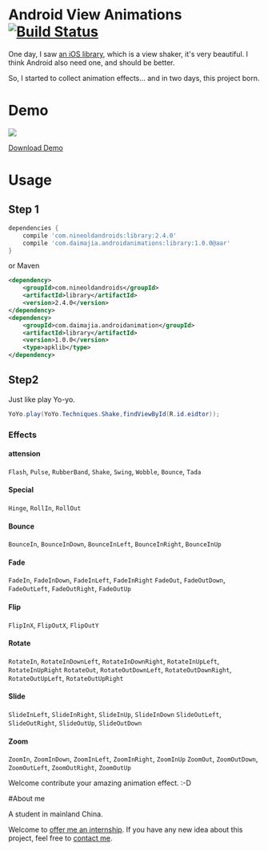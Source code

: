 # Android View Animations [![Build Status](https://travis-ci.org/daimajia/AndroidViewAnimations.svg)](https://travis-ci.org/daimajia/AndroidAnimations)

One day, I saw [an iOS library](https://github.com/ArtFeel/AFViewShaker), which is a view shaker, it's very beautiful. I think Android also need one, and should be better.

So, I started to collect animation effects... and in two days, this project born.

# Demo

![](http://ww3.sinaimg.cn/mw690/610dc034jw1ehnv2r93jpg20bx0kokjl.gif)

[Download Demo](https://github.com/daimajia/AndroidViewAnimations/releases/download/v1.0.0/Demo-v1.0.0.apk)
# Usage

## Step 1

```groovy
dependencies {
    compile 'com.nineoldandroids:library:2.4.0'
    compile 'com.daimajia.androidanimations:library:1.0.0@aar'
}
```
or Maven

```xml
<dependency>
    <groupId>com.nineoldandroids</groupId>
    <artifactId>library</artifactId>
    <version>2.4.0</version>
</dependency>
<dependency>
    <groupId>com.daimajia.androidanimation</groupId>
    <artifactId>library</artifactId>
    <version>1.0.0</version>
    <type>apklib</type>
</dependency>
```

## Step2

Just like play Yo-yo.

```java
YoYo.play(YoYo.Techniques.Shake,findViewById(R.id.eidtor));
```

### Effects
#### attension
`Flash`, `Pulse`, `RubberBand`, `Shake`, `Swing`, `Wobble`, `Bounce`, `Tada`

#### Special
`Hinge`, `RollIn`, `RollOut`

#### Bounce
`BounceIn`, `BounceInDown`, `BounceInLeft`, `BounceInRight`, `BounceInUp`

#### Fade
`FadeIn`, `FadeInDown`, `FadeInLeft`, `FadeInRight`
`FadeOut`, `FadeOutDown`, `FadeOutLeft`, `FadeOutRight`, `FadeOutUp`

#### Flip
`FlipInX`, `FlipOutX`, `FlipOutY`

#### Rotate
`RotateIn`, `RotateInDownLeft`, `RotateInDownRight`, `RotateInUpLeft`, `RotateInUpRight`
`RotateOut`, `RotateOutDownLeft`, `RotateOutDownRight`, `RotateOutUpLeft`, `RotateOutUpRight`

#### Slide
`SlideInLeft`, `SlideInRight`, `SlideInUp`, `SlideInDown`
`SlideOutLeft`, `SlideOutRight`, `SlideOutUp`, `SlideOutDown`

#### Zoom
`ZoomIn`, `ZoomInDown`, `ZoomInLeft`, `ZoomInRight`, `ZoomInUp`
`ZoomOut`, `ZoomOutDown`, `ZoomOutLeft`, `ZoomOutRight`, `ZoomOutUp`

Welcome contribute your amazing animation effect. :-D

#About me

A student in mainland China. 

Welcome to [offer me an internship](mailto:daimajia@gmail.com).
If you have any new idea about this project, feel free to [contact me](mailto:daimajia@gmail.com).
